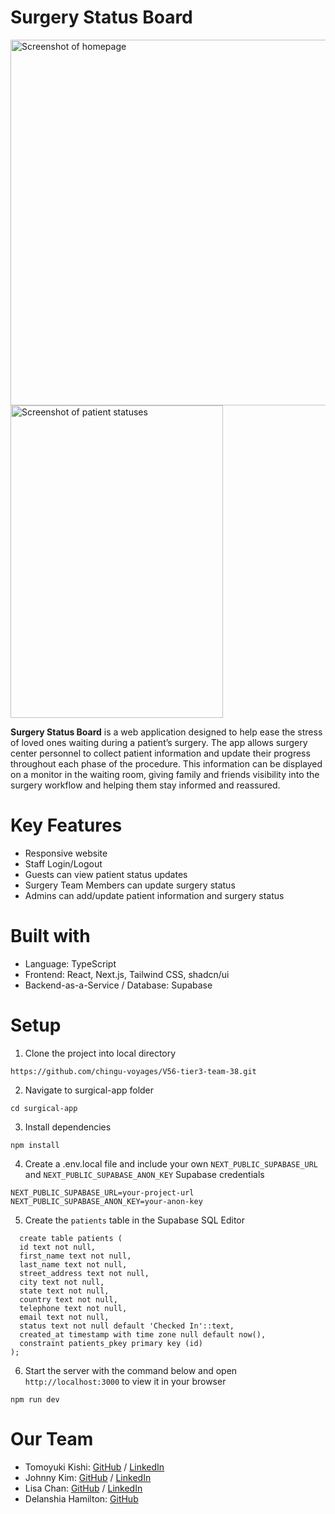 # Surgery Status Board

<img width="1422" height="585" alt="Screenshot of homepage" src="https://github.com/user-attachments/assets/1cc9adf6-92ac-4c69-aa65-da4f06993b5c" />
<img  width="340" height="500" alt="Screenshot of patient statuses" src="https://github.com/user-attachments/assets/50dfc066-e6cd-4200-b88d-c64526a5e44d"/>

**Surgery Status Board** is a web application designed to help ease the stress of loved ones waiting during a patient’s surgery. The app allows surgery center personnel to collect patient information and update their progress throughout each phase of the procedure. This information can be displayed on a monitor in the waiting room, giving family and friends visibility into the surgery workflow and helping them stay informed and reassured.

# Key Features
- Responsive website 
- Staff Login/Logout 
- Guests can view patient status updates 
- Surgery Team Members can update surgery status
- Admins can add/update patient information and surgery status

# Built with
- Language: TypeScript
- Frontend: React, Next.js, Tailwind CSS, shadcn/ui 
- Backend-as-a-Service / Database: Supabase

# Setup
1. Clone the project into local directory
```
https://github.com/chingu-voyages/V56-tier3-team-38.git
```
2. Navigate to surgical-app folder
```
cd surgical-app
```
3. Install dependencies
```
npm install
```
4. Create a .env.local file and include your own `NEXT_PUBLIC_SUPABASE_URL` and `NEXT_PUBLIC_SUPABASE_ANON_KEY` Supabase credentials
```
NEXT_PUBLIC_SUPABASE_URL=your-project-url
NEXT_PUBLIC_SUPABASE_ANON_KEY=your-anon-key
```
5. Create the `patients` table in the Supabase SQL Editor

```
  create table patients (
  id text not null,
  first_name text not null,
  last_name text not null,
  street_address text not null,
  city text not null,
  state text not null,
  country text not null,
  telephone text not null,
  email text not null,
  status text not null default 'Checked In'::text,
  created_at timestamp with time zone null default now(),
  constraint patients_pkey primary key (id)
);
```

6. Start the server with the command below and open `http://localhost:3000` to view it in your browser
```
npm run dev
```

# Our Team

- Tomoyuki Kishi: [GitHub](https://github.com/kishi1997) / [LinkedIn](https://linkedin.com/in/kishi-tomoyuki-287b39355/)
- Johnny Kim: [GitHub](https://github.com/bellhwi) / [LinkedIn](https://www.linkedin.com/in/jonghwikim/)
- Lisa Chan: [GitHub](https://github.com/lc1715) / [LinkedIn](http://www.linkedin.com/in/lisa-chan14)
- Delanshia Hamilton: [GitHub](https://github.com/LanceHam) 
